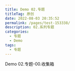 ```yaml
---
title: Demo 02.专题
titleTag: 原创
date: 2022-08-03 20:35:52
permalink: /pages/test-153338/
description: 02.系列专题
categories: 
  - 专题
  - Demo
tags: 
  - 专题
---
```


Demo 02.专题-00.收集箱